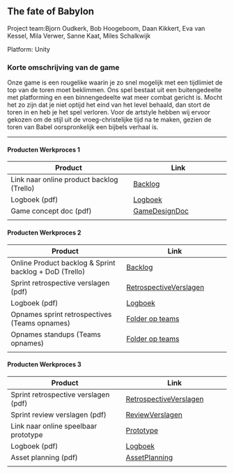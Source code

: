 ## The fate of Babylon
Project team:Bjorn Oudkerk, Bob Hoogeboom, Daan Kikkert, Eva van Kessel, Mila Verwer, Sanne Kaat, Miles Schalkwijk

Platform:
Unity

### Korte omschrijving van de game
Onze game is een rougelike waarin je zo snel mogelijk met een tijdlimiet de top van de toren moet beklimmen. Ons spel bestaat uit een buitengedeelte met platforming en een binnengedeelte wat meer combat gericht is. Mocht het zo zijn dat je niet optijd het eind van het level behaald, dan stort de toren in en heb je het spel verloren. Voor de artstyle hebben wij ervoor gekozen om de stijl uit de vroeg-christelijke tijd na te maken, gezien de toren van Babel oorspronkelijk een bijbels verhaal is.

---
#### Producten Werkproces 1
| Product  | Link |
| ------ |  ------ |
| Link naar online product backlog (Trello) | [Backlog]
| Logboek (pdf)                             | [Logboek]
| Game concept doc (pdf)                    | [GameDesignDoc]
|<img width=500/>|<img width=300/>|
   
#### Producten Werkproces 2
| Product  | Link |
| ------ |  ------ |
| Online Product backlog & Sprint backlog + DoD (Trello)    | [Backlog]
| Sprint retrospective verslagen (pdf)                      | [RetrospectiveVerslagen]
| Logboek (pdf)                                             | [Logboek]
| Opnames sprint retrospectives (Teams opnames)             | [Folder op teams]
| Opnames standups (Teams opnames)                          | [Folder op teams]
|<img width=500/>|<img width=300/>|
   
#### Producten Werkproces 3
| Product  | Link |
| ------ |  ------ |
| Sprint retrospective verslagen (pdf)  | [RetrospectiveVerslagen]
| Sprint review verslagen (pdf)         | [ReviewVerslagen]
| Link naar online speelbaar prototype  | [Prototype]
| Logboek (pdf)                         | [Logboek]
| Asset planning (pdf)                  | [AssetPlanning]
|<img width=500/>|<img width=300/>|

   [Backlog]: https://trello.com/b/coCZyI7o/mythe 
   [Logboek]: https://github.com/Sanne-Kaat/agp_inlever_template/blob/master/producten/logboek.pdf
   [GameDesignDoc]: https://github.com/Sanne-Kaat/agp_inlever_template/blob/master/producten/GDD.pdf
   [RetrospectiveVerslagen]: https://github.com/Sanne-Kaat/agp_inlever_template/blob/master/producten/Notule-Sprintretrospective.pdf
   [ReviewVerslagen]: https://github.com/Sanne-Kaat/agp_inlever_template/blob/master/producten/Sprint_review_verslagen_Team_10.pdf
   [Prototype]: https://1drv.ms/u/s!Atgyi1SR2su7hTaYyh9KkkmOhb9v?e=68MHM2 
   [Folder op teams]: https://teams.microsoft.com/_#/school/files/Team%2010?threadId=19%3Abcce17c58d9d498290296083f87d4c59%40thread.tacv2&ctx=channel&context=Team%252010&rootfolder=%252Fteams%252FMytheGDGA2021-Team10%252FGedeelde%2520documenten%252FTeam%252010 
   [AssetPlanning]: https://github.com/Sanne-Kaat/agp_inlever_template/blob/master/producten/AssetPlanning.pdf 
   
